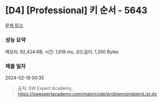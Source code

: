 # [D4] [Professional] 키 순서 - 5643 

[문제 링크](https://swexpertacademy.com/main/code/problem/problemDetail.do?contestProbId=AWXQsLWKd5cDFAUo) 

### 성능 요약

메모리: 92,424 KB, 시간: 1,618 ms, 코드길이: 1,350 Bytes

### 제출 일자

2024-02-19 00:35



> 출처: SW Expert Academy, https://swexpertacademy.com/main/code/problem/problemList.do